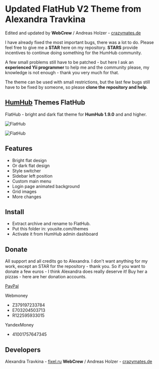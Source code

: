 # Updated FlatHub V2 Theme from Alexandra Travkina
Edited and updated by **WebCrew** / Andreas Holzer - [crazymates.de](https://crazymates.de)

I have already fixed the most important bugs, there was a lot to do. Please feel free to give me a **STAR** here on my repository. **STARS** provide incentives to continue doing something for the HumHub community. 

A few small problems still have to be patched - but here I ask an **experienced Yii programmer** to help me and the community please, my knowledge is not enough - thank you very much for that.

The theme can be used with small restrictions, but the last few bugs still have to be fixed by someone, so please **clone the repository and help**.

## [HumHub](https://github.com/humhub/humhub) Themes FlatHub
FlatHub - bright and dark flat theme for **HumHub 1.9.0** and and higher.

![FlatHub](https://raw.githubusercontent.com/WebCrew/humhub_flathub_updated/master/screenshot/thumb_flathub.jpg)

![FlatHub](https://raw.githubusercontent.com/WebCrew/humhub_flathub_updated/master/screenshot/thumb_flathub_dark.jpg)

## Features
- Bright flat design
- Or dark flat design
- Style switcher
- Sidebar left position
- Custom main menu
- Login page animated background
- Grid images
- More changes

## Install
- Extract archive and rename to FlatHub.
- Put this folder in: yousite.com/themes
- Activate it from HumHub admin dashboard

## Donate
All support and all credits go to Alexandra. I don't want anything for my work, except an STAR for the repository - thank you.
So if you want to donate a few euros - I think Alexandra does really deserve it!
Buy her a pizzas - here are her donation accounts.

[PayPal](https://paypal.me/forsashatravkina)

Webmoney
- Z379197233784
- E703204503713
- R122595933015

YandexMoney
- 41001757647345

## Developers
Alexandra Travkina - [fixel.ru](https://fixel.ru)
**WebCrew** / Andreas Holzer - [crazymates.de](https://crazymates.de)

